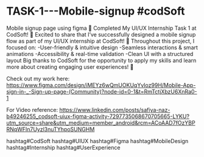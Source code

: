 # TASK-1---Mobile-signup #codSoft
Mobile signup page using figma 
🚀 Completed My UI/UX Internship Task 1 at CodSoft! 🚀
Excited to share that I’ve successfully designed a mobile signup flow as part of my UI/UX internship at CodSoft! 🎉
Throughout this project, I focused on:
 -User-friendly & intuitive design
 -Seamless interactions & smart animations
 -Accessibility & real-time validation
 -Clean UI with a structured layout
Big thanks to CodSoft for the opportunity to apply my skills and learn more about creating engaging user experiences! 🙌

Check out my work here: https://www.figma.com/design/iMEYz6wQmUOKUqYvIoz99H/Mobile-App-sign-in-_-Sign-up-page-(Community)?node-id=0-1&t=RmTctjXbzU6XnRa0-1 




For Video reference: https://www.linkedin.com/posts/safiya-naz-b49246255_codsoft-uiux-figma-activity-7297735068670705665-LYKU?utm_source=share&utm_medium=member_android&rcm=ACoAAD7fOzYBPRNqWFIn7Uyzl3nuTYhpoSUNGHM

hashtag#CodSoft hashtag#UIUX hashtag#Figma hashtag#MobileDesign hashtag#Internship hashtag#UserExperience
